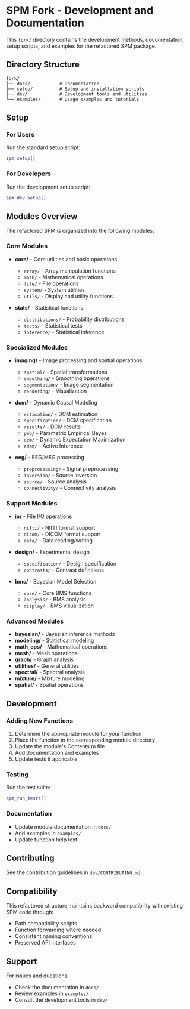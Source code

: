 # SPM Fork - Development and Documentation

This `fork/` directory contains the development methods, documentation, setup scripts, and examples for the refactored SPM package.

## Directory Structure

```
fork/
├── docs/           # Documentation
├── setup/          # Setup and installation scripts
├── dev/            # Development tools and utilities
└── examples/       # Usage examples and tutorials
```

## Setup

### For Users
Run the standard setup script:
```matlab
spm_setup()
```

### For Developers
Run the development setup script:
```matlab
spm_dev_setup()
```

## Modules Overview

The refactored SPM is organized into the following modules:

### Core Modules
- **core/** - Core utilities and basic operations
  - `array/` - Array manipulation functions
  - `math/` - Mathematical operations
  - `file/` - File operations
  - `system/` - System utilities
  - `utils/` - Display and utility functions

- **stats/** - Statistical functions
  - `distributions/` - Probability distributions
  - `tests/` - Statistical tests
  - `inference/` - Statistical inference

### Specialized Modules
- **imaging/** - Image processing and spatial operations
  - `spatial/` - Spatial transformations
  - `smoothing/` - Smoothing operations
  - `segmentation/` - Image segmentation
  - `rendering/` - Visualization

- **dcm/** - Dynamic Causal Modeling
  - `estimation/` - DCM estimation
  - `specification/` - DCM specification
  - `results/` - DCM results
  - `peb/` - Parametric Empirical Bayes
  - `dem/` - Dynamic Expectation Maximization
  - `adem/` - Active Inference

- **eeg/** - EEG/MEG processing
  - `preprocessing/` - Signal preprocessing
  - `inversion/` - Source inversion
  - `source/` - Source analysis
  - `connectivity/` - Connectivity analysis

### Support Modules
- **io/** - File I/O operations
  - `nifti/` - NIfTI format support
  - `dicom/` - DICOM format support
  - `data/` - Data reading/writing

- **design/** - Experimental design
  - `specification/` - Design specification
  - `contrasts/` - Contrast definitions

- **bms/** - Bayesian Model Selection
  - `core/` - Core BMS functions
  - `analysis/` - BMS analysis
  - `display/` - BMS visualization

### Advanced Modules
- **bayesian/** - Bayesian inference methods
- **modeling/** - Statistical modeling
- **math_ops/** - Mathematical operations
- **mesh/** - Mesh operations
- **graph/** - Graph analysis
- **utilities/** - General utilities
- **spectral/** - Spectral analysis
- **mixture/** - Mixture modeling
- **spatial/** - Spatial operations

## Development

### Adding New Functions
1. Determine the appropriate module for your function
2. Place the function in the corresponding module directory
3. Update the module's Contents.m file
4. Add documentation and examples
5. Update tests if applicable

### Testing
Run the test suite:
```matlab
spm_run_tests()
```

### Documentation
- Update module documentation in `docs/`
- Add examples in `examples/`
- Update function help text

## Contributing

See the contribution guidelines in `dev/CONTRIBUTING.md`.

## Compatibility

This refactored structure maintains backward compatibility with existing SPM code through:
- Path compatibility scripts
- Function forwarding where needed
- Consistent naming conventions
- Preserved API interfaces

## Support

For issues and questions:
- Check the documentation in `docs/`
- Review examples in `examples/`
- Consult the development tools in `dev/`
